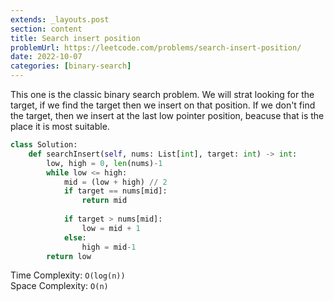```yaml
---
extends: _layouts.post
section: content
title: Search insert position
problemUrl: https://leetcode.com/problems/search-insert-position/
date: 2022-10-07
categories: [binary-search]
---
```


This one is the classic binary search problem. We will strat looking for the target, if we find the target then we insert on that position. If we don't find the target, then we insert at the last low pointer position, beacuse that is the place it is most suitable.

```python
class Solution:
    def searchInsert(self, nums: List[int], target: int) -> int:
        low, high = 0, len(nums)-1
        while low <= high:
            mid = (low + high) // 2
            if target == nums[mid]:
                return mid
            
            if target > nums[mid]:
                low = mid + 1
            else:
                high = mid-1
        return low
```

Time Complexity: `O(log(n))` <br/>
Space Complexity: `O(n)`